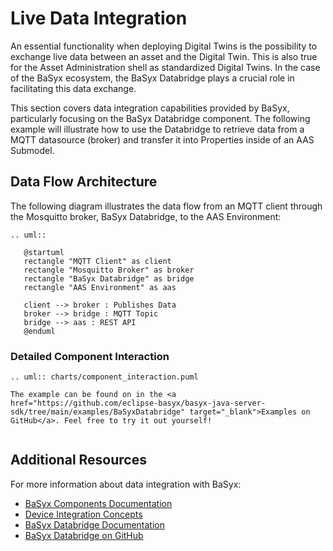 # Live Data Integration

An essential functionality when deploying Digital Twins is the possibility to exchange live data between an asset and the Digital Twin. This is also true for the Asset Administration shell as standardized Digital Twins. In the case of the BaSyx ecosystem, the BaSyx Databridge plays a crucial role in facilitating this data exchange.

This section covers data integration capabilities provided by BaSyx, particularly focusing on the BaSyx Databridge component. The following example will illustrate how to use the Databridge to retrieve data from a MQTT datasource (broker) and transfer it into Properties inside of an AAS Submodel.

## Data Flow Architecture

The following diagram illustrates the data flow from an MQTT client through the Mosquitto broker, BaSyx Databridge, to the AAS Environment:

```{eval-rst}
.. uml::

   @startuml
   rectangle "MQTT Client" as client
   rectangle "Mosquitto Broker" as broker
   rectangle "BaSyx Databridge" as bridge
   rectangle "AAS Environment" as aas
   
   client --> broker : Publishes Data
   broker --> bridge : MQTT Topic
   bridge --> aas : REST API
   @enduml
```

### Detailed Component Interaction

```{eval-rst}
.. uml:: charts/component_interaction.puml
```

```{note}
The example can be found on in the <a href="https://github.com/eclipse-basyx/basyx-java-server-sdk/tree/main/examples/BaSyxDatabridge" target="_blank">Examples on GitHub</a>. Feel free to try it out yourself!
```

```{include} ../../../_external/basyx-java-server-sdk/examples/BaSyxDatabridge/README.md
```

## Additional Resources

For more information about data integration with BaSyx:

- [BaSyx Components Documentation](../../user_documentation/basyx_components/index.md)
- [Device Integration Concepts](../../user_documentation/concepts%20and%20architecture/device_integration.md)
- [BaSyx Databridge Documentation](../../user_documentation/basyx_components/databridge/index.md)
- [BaSyx Databridge on GitHub](https://github.com/eclipse-basyx/basyx-databridge)
